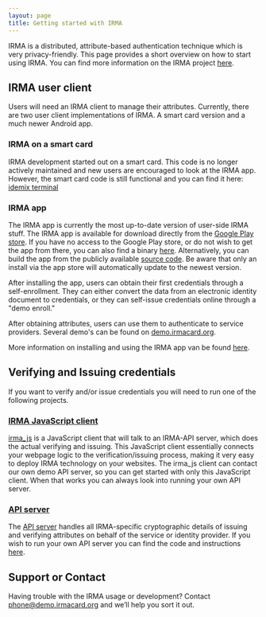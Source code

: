 ```yaml
---
layout: page
title: Getting started with IRMA
---
```


IRMA is a distributed, attribute-based authentication technique which is very privacy-friendly.
This page provides a short overview on how to start using IRMA.
You can find more information on the IRMA project [here](https://www.irmacard.org/).

## IRMA user client
Users will need an IRMA client to manage their attributes.
Currently, there are two user client implementations of IRMA.
A smart card version and a much newer Android app.

### IRMA on a smart card
IRMA development started out on a smart card.
This code is no longer actively maintained and new users are encouraged to look at the IRMA app.
However, the smart card code is still functional and you can find it here: [idemix terminal](https://github.com/credentials/idemix_terminal)

### IRMA app
The IRMA app is currently the most up-to-date version of user-side IRMA stuff.
The IRMA app is available for download directly from the [Google Play store](www.play.google.com).
If you have no access to the Google Play store, or do not wish to get the app from there, you can also find a binary [here](https://www.irmacard.org/irmaphone/#install).
Alternatively, you can build the app from the publicly available [source code](https://github.com/credentials/irma_android_cardemu).
Be aware that only an install via the app store will automatically update to the newest version.

After installing the app, users can obtain their first credentials through a self-enrollment.
They can either convert the data from an electronic identity document to credentials, or they can self-issue credentials online through a "demo enroll."

After obtaining attributes, users can use them to authenticate to service providers.
Several demo's can be found on [demo.irmacard.org](https://demo.irmacard.org/).

More information on installing and using the IRMA app van be found [here](https://www.irmacard.org/irmaphone/).


## Verifying and Issuing credentials
If you want to verify and/or issue credentials you will need to run one of the following projects.

### [IRMA JavaScript client](https://github.com/credentials/irma_js)
[irma_js](https://github.com/credentials/irma_js) is a JavaScript client that will talk to an IRMA-API server, which does the actual verifying and issuing.
This JavaScript client essentially connects your webpage logic to the verification/issuing process, making it very easy to deploy IRMA technology on your websites.
The irma_js client can contact our own demo API server, so you can get started with only this JavaScript client.
When that works you can always look into running your own API server.

### [API server](https://github.com/credentials/irma_api_server)
The [API server](https://github.com/credentials/irma_api_server) handles all IRMA-specific cryptographic details of issuing and verifying attributes on behalf of the service or identity provider.
If you wish to run your own API server you can find the code and instructions [here](https://github.com/credentials/irma_api_server).

<!---
## Adding new credentials
New attributes can be added to the IRMA configuration project.
--->

## Support or Contact
Having trouble with the IRMA usage or development? Contact <a href="mailto:phone@demo.irmacard.org">phone@demo.irmacard.org</a> and we’ll help you sort it out.
